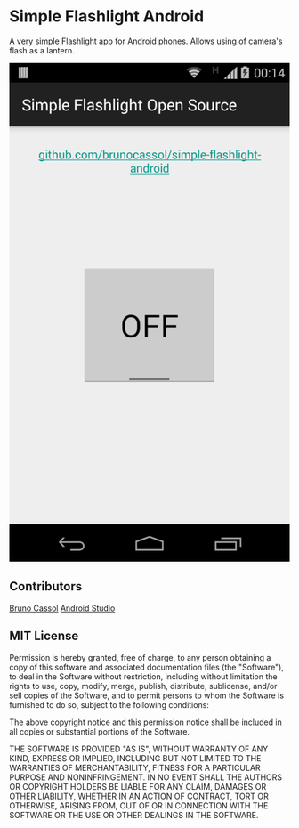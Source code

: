 Simple Flashlight Android
=============

A very simple Flashlight app for Android phones. Allows using of camera's flash as a lantern.

![](https://raw.githubusercontent.com/brunocassol/simple-flashlight-android/master/screenshot.png)

## Contributors

[Bruno Cassol](https://github.com/brunocassol/)
[Android Studio](https://developer.android.com/sdk/installing/studio.html)

## MIT License

Permission is hereby granted, free of charge, to any person obtaining a copy
of this software and associated documentation files (the "Software"), to deal
in the Software without restriction, including without limitation the rights
to use, copy, modify, merge, publish, distribute, sublicense, and/or sell
copies of the Software, and to permit persons to whom the Software is
furnished to do so, subject to the following conditions:

The above copyright notice and this permission notice shall be included in
all copies or substantial portions of the Software.

THE SOFTWARE IS PROVIDED "AS IS", WITHOUT WARRANTY OF ANY KIND, EXPRESS OR
IMPLIED, INCLUDING BUT NOT LIMITED TO THE WARRANTIES OF MERCHANTABILITY,
FITNESS FOR A PARTICULAR PURPOSE AND NONINFRINGEMENT. IN NO EVENT SHALL THE
AUTHORS OR COPYRIGHT HOLDERS BE LIABLE FOR ANY CLAIM, DAMAGES OR OTHER
LIABILITY, WHETHER IN AN ACTION OF CONTRACT, TORT OR OTHERWISE, ARISING FROM,
OUT OF OR IN CONNECTION WITH THE SOFTWARE OR THE USE OR OTHER DEALINGS IN
THE SOFTWARE.